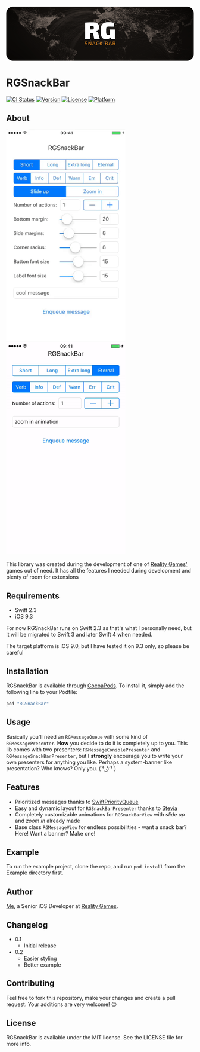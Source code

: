 ![RGSnackBar logo](Assets/rgsnacklogo.png)

# RGSnackBar

[![CI Status](http://img.shields.io/travis/jdarowski/RGSnackBar.svg?style=flat)](https://travis-ci.org/jdarowski/RGSnackBar)
[![Version](https://img.shields.io/cocoapods/v/RGSnackBar.svg?style=flat)](http://cocoapods.org/pods/RGSnackBar)
[![License](https://img.shields.io/cocoapods/l/RGSnackBar.svg?style=flat)](http://cocoapods.org/pods/RGSnackBar)
[![Platform](https://img.shields.io/cocoapods/p/RGSnackBar.svg?style=flat)](http://cocoapods.org/pods/RGSnackBar)

## About

<img src="Assets/customization.gif" width="320" height="568" alt="Total customization!" style="display:inline-block" /> <img src="Assets/zoomin.gif" width="320" height="568" alt="Zoom in animation!" style="display:inline-block" />

This library was created during the development of one of 
[Reality Games'](https://wearerealitygames.com/) games out of need. It has all
the features I needed during development and plenty of room for extensions

## Requirements

* Swift 2.3
* iOS 9.3

For now RGSnackBar runs on Swift 2.3 as that's what I personally need, but it
will be migrated to Swift 3 and later Swift 4 when needed.

The target platform is iOS 9.0, but I have tested it on 9.3 only, so please be careful

## Installation

RGSnackBar is available through [CocoaPods](http://cocoapods.org). To install
it, simply add the following line to your Podfile:

```ruby
pod "RGSnackBar"
```
## Usage

Basically you'll need an `RGMessageQueue` with some kind of `RGMessagePresenter`. **How** you decide to do it is completely up to you. This lib comes with two presenters: `RGMessageConsolePresenter` and `RGMessageSnackBarPresenter`, but I **strongly** encourage you to write your own presenters for anything you like. Perhaps a system-banner like presentation? Who knows? Only you. ( ͡° ͜ʖ ͡° ) 

## Features

* Prioritized messages thanks to [SwiftPriorityQueue](https://github.com/davecom/SwiftPriorityQueue)
* Easy and dynamic layout for `RGSnackBarPresenter` thanks to [Stevia](https://github.com/freshOS/Stevia)
* Completely customizable animations for `RGSnackBarView` with _slide up_ and _zoom in_ already made
* Base class `RGMessageView` for endless possibilities - want a snack bar? Here! Want a banner? Make one!

## Example

To run the example project, clone the repo, and run `pod install` from the Example directory first.

## Author

[Me](https://github.com/jdarowski/), a Senior iOS Developer at 
[Reality Games](https://wearerealitygames.com/). 

## Changelog

* 0.1
    * Initial release
* 0.2
    * Easier styling
    * Better example

## Contributing

Feel free to fork this repository, make your changes and create a pull request.
Your additions are very welcome! 😉

## License

RGSnackBar is available under the MIT license. See the LICENSE file for more info.
